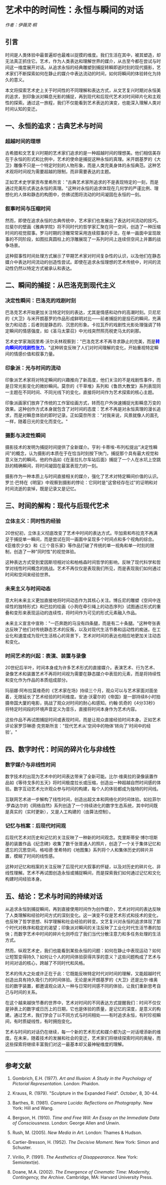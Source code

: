 # 艺术中的时间性：永恒与瞬间的对话

*作者：伊薇灵·桐*

## 引言

时间是人类体验中最普遍却也最难以捉摸的维度。我们生活在其中，被其塑造，却无法真正抓住它。艺术，作为人类表达和理解世界的媒介，从古至今都在尝试与时间这一维度展开对话。从追求永恒的经典雕塑到捕捉转瞬即逝时刻的现代摄影，艺术家们不断探索如何在静止的媒介中表达流动的时间，如何将瞬间的体验转化为持久的意义。

本文将探索艺术史上关于时间性的不同理解和表达方式，从文艺复兴时期对永恒美的追求，到印象派对瞬息光影的捕捉，再到现代和后现代艺术对时间碎片化和主观性的探索。通过这一旅程，我们不仅能看到艺术表达的演变，也能深入理解人类对时间认知的变迁。

## 一、永恒的追求：古典艺术与时间

### 超越时间的理想

古希腊和文艺复兴时期的艺术家们追求的是一种超越时间的理想美。他们相信美存在于永恒的形式和比例中，艺术的使命是捕捉这种永恒的真理。米开朗基罗的《大卫》雕像不只是一个特定时刻的人物形象，而是人类完美身体的永恒典范。这种艺术观将时间视为需要超越的限制，而非需要表达的主题。

正如艺术史学家贡布里希所言："古典艺术家所追求的不是表现特定的一刻，而是通过完美形式表达永恒的真理。"这种对永恒的追求体现在几何学的严谨比例、理想化的人体和静态的构图中，仿佛试图将流动的时间凝固在永恒的一刻。

### 叙事时间与压缩时间

然而，即使在追求永恒的古典传统中，艺术家们也发展出了表达时间流动的技巧。拉斐尔的壁画《雅典学院》将不同时代的哲学家汇聚在同一空间，创造了一种压缩时间的视觉叙事。罗马时期的浮雕常常采用连续叙事的手法，在单一画面中呈现故事的不同阶段，如图拉真圆柱上的浮雕展现了一系列时间上连续但空间上并置的战争场景。

这种叙事性时间处理方式展示了早期艺术家对时间复杂性的认识，以及他们在静态媒介中表达时间流动的创造性尝试。即使在追求永恒理想的艺术传统中，时间的流动性仍然以特定方式被承认和表达。

## 二、瞬间的捕捉：从巴洛克到现代主义

### 决定性瞬间：巴洛克的戏剧时刻

巴洛克艺术开始更加关注特定时刻的表达，尤其是情感和动作的高潮时刻。贝尼尼的《大卫》与米开朗基罗的作品形成鲜明对比——前者捕捉的是投石的瞬间，充满张力和动态；后者则是静态的、沉思的形象。卡拉瓦乔的戏剧性光影处理强调了特定瞬间的情感强度，如《圣马太蒙召》中光线突然照亮税吏马太的刹那。

艺术史学家海因里希·沃尔夫林观察到："巴洛克艺术不再寻求静止的完美，而是<span style="color: #0000ff">**转向瞬间的戏剧性张力**</span>。"这种转变反映了人们对时间理解的变化，开始重视特定瞬间的情感价值和叙事力量。

### 印象派：光与时间的流动

印象派艺术家将对特定瞬间的兴趣推向了新高度，他们关注的不是戏剧性事件，而是日常光影变化的微妙瞬间。莫奈的《干草堆》系列和《鲁昂大教堂》系列表现同一主题在不同时间、不同光线下的变化，直接将时间作为艺术探索的核心主题。

印象派画家们放弃了传统的工作室绘画方式，转而在户外快速捕捉光影瞬息万变的效果。这种创作方式本身就包含了对时间的态度：艺术不再是对永恒真理的漫长追求，而是对瞬息体验的即时记录。正如莫奈所言："对我来说，风景就像人的面孔一样，随着日光的变化而变化。"

### 摄影与决定性瞬间

摄影技术的发明为捕捉时间提供了全新媒介。亨利·卡蒂埃-布列松提出"决定性瞬间"的概念，认为摄影的本质在于在恰当时刻按下快门，捕捉那个具有最大视觉和意义张力的瞬间。他的作品如《在圣拉扎尔车站后面》捕捉了一个人在水坑上空跳跃的精确瞬间，将时间凝固在最富表现力的一刻。

摄影作为一种本质上与时间直接相关的媒介，强化了艺术对特定瞬间价值的认识。罗兰·巴特在《明室》中观察到摄影的悖论：它同时是"这曾经存在过"的证明和对时间流逝的哀悼，既是记录又是记忆。

## 三、时间的解构：现代与后现代艺术

### 立体主义：同时性的经验

20世纪初，立体主义彻底改变了艺术中时间的表达方式。毕加索和布拉克不再满足于捕捉单一瞬间，而是尝试在同一画面中呈现多个时间点和多个视角的综合。《亚维农少女》和《三个音乐家》等作品打破了传统的单一视角和单一时刻的限制，创造了一种"同时性"的视觉体验。

这种表达方式受到爱因斯坦相对论和柏格森时间哲学的影响，反映了现代科学和哲学对线性时间概念的挑战。艺术不再仅仅是表现我们所见，而是表现我们如何通过时间和空间来经验世界。

### 未来主义与时间动态

意大利未来主义更加直接地将时间动态作为其核心关注。博丘尼的雕塑《空间中连续性的独特形式》和巴拉的绘画《小狗在牵引绳上的动态序列》试图通过形式的重叠和变形来表现运动的连续性，将时间作为可见的形式元素融入作品。

未来主义宣言中宣称："一匹奔跑的马没有四条腿，而是有二十条腿。"这种夸张表达反映了他们对传统静态艺术的反叛，以及对现代生活节奏和运动性的痴迷。在工业化和速度成为现代生活核心的背景下，艺术对时间的表达也相应地更加关注动态和变化。

### 时间艺术的兴起：表演、装置与录像

20世纪后半叶，时间本身成为许多艺术形式的直接媒介。表演艺术、行为艺术、录像艺术和装置艺术不再将时间视为需要在静态媒介中表现的元素，而是将持续性和变化作为作品的本质组成部分。

玛丽娜·阿布拉莫维奇的《艺术家在场》持续三个月，观众可以与艺术家面对面坐着，无限延长了艺术经验的时间维度。安迪·沃霍尔的《帝国》是一部持续8小时拍摄帝国大厦的电影，挑战了观众对时间的耐心和感知。约翰·凯奇的《4分33秒》将特定时间段的环境声音定义为音乐，直接将时间本身作为艺术内容。

这些作品不再试图捕捉时间或表现时间，而是让观众直接经验时间本身。正如艺术评论家罗莎琳德·克劳斯所言："现代艺术从'空间中的物体'转向了'时间中的经验'。"

## 四、数字时代：时间的碎片化与非线性

### 数字媒介与非线性时间

数字技术的出现为艺术中的时间表达带来了全新可能。比尔·维奥拉的录像装置作品如《等待戈多的五天》将时间极度拉长或压缩，创造出一种超越自然时间感的体验。数字互动艺术允许观众参与时间的构建，每个人的体验都成为独特的时间线。

互联网艺术进一步解构了线性时间，创造出超文本和网络化的时间体验。如拉菲尔·罗森达尔的《网络自然》系列创造了一个持续进化的数字生态系统，其中时间既是真实的（实时更新），又是人工构建的（由算法控制）。

### 记忆与档案：后现代时间观

后现代艺术对历史和记忆的关注反映了一种新的时间观念。克里斯蒂安·博尔坦斯基的装置作品《纪念碑》收集了数千张普通人的照片，创造了一个关于集体记忆和遗忘的沉思空间。格哈德·里希特的《地图集》系列将个人和集体历史的碎片并置，模糊了时间的线性感。

这种对记忆和档案的关注反映了后现代对大叙事的怀疑，以及对历史的碎片化、非线性理解。艺术不再试图创造永恒或捕捉瞬间，而是探索我们如何通过记忆和文化构建时间经验本身。

## 五、结论：艺术与时间的持续对话

从追求永恒到捕捉瞬间，再到直接使用时间作为创作媒介，艺术对时间的表达反映了人类理解和经验时间方式的深刻变化。这一演变不仅是艺术形式和技术的变化，也反映了哲学思想、科学理解和社会经验的转变。文艺复兴对永恒的追求体现了那个时代对秩序和稳定的渴望；印象派对瞬间的关注反映了工业化时代生活节奏的加快；而数字艺术中时间的碎片化则呼应了我们当代分散注意力和多任务处理的生活方式。

然而，纵观艺术史，我们也能看到某些永恒的问题：如何在静止中表现运动？如何让短暂变得持久？如何让个人的时间体验获得共享的意义？这些问题构成了艺术与时间对话的核心，跨越了不同时代和风格。

艺术的伟大之处或许正在于此：它既能反映特定时代对时间的理解，又能超越时代创造出具有持久吸引力的时间体验。无论是米开朗基罗的《大卫》还是比尔·维奥拉的数字装置，都邀请观众进入一种与日常时间感不同的体验，让我们重新思考自己与时间的关系。

在这个越来越快节奏的世界中，艺术对时间的不同表达方式提醒我们：时间不仅仅是钟表上的数字或日历上的日期，它也是体验的质量，是记忆的深度，是意义的构建。通过艺术，我们学会了以不同方式与时间相处——有时追求永恒，有时珍视瞬间，有时质疑线性，有时拥抱变化。

艺术与时间的对话仍在继续，每一个新的艺术形式和媒介都为这一对话增添新的维度。在未来，随着技术的发展和社会的变迁，艺术家们将继续探索时间的奥秘，而这些探索将继续丰富我们对这一最基本却又最神秘维度的理解。

---

## 参考文献

1. Gombrich, E.H. (1977). *Art and Illusion: A Study in the Psychology of Pictorial Representation*. London: Phaidon.

2. Krauss, R. (1979). "Sculpture in the Expanded Field". *October*, 8, 30-44.

3. Barthes, R. (1981). *Camera Lucida: Reflections on Photography*. New York: Hill and Wang.

4. Bergson, H. (1910). *Time and Free Will: An Essay on the Immediate Data of Consciousness*. London: George Allen and Unwin.

5. Rush, M. (2005). *New Media in Art*. London: Thames & Hudson.

6. Cartier-Bresson, H. (1952). *The Decisive Moment*. New York: Simon and Schuster.

7. Virilio, P. (1991). *The Aesthetics of Disappearance*. New York: Semiotext(e).

8. Doane, M.A. (2002). *The Emergence of Cinematic Time: Modernity, Contingency, the Archive*. Cambridge, MA: Harvard University Press.
